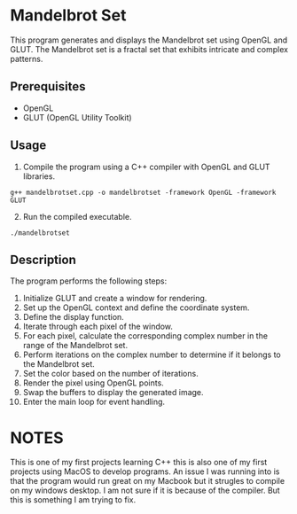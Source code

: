 # Mandelbrot Set
This program generates and displays the Mandelbrot set using OpenGL and GLUT. The Mandelbrot set is a fractal set that exhibits intricate and complex patterns.

## Prerequisites
- OpenGL
- GLUT (OpenGL Utility Toolkit)
## Usage
1. Compile the program using a C++ compiler with OpenGL and GLUT libraries.

```g++ mandelbrotset.cpp -o mandelbrotset -framework OpenGL -framework GLUT```

2. Run the compiled executable.

```./mandelbrotset```

## Description
The program performs the following steps:
1. Initialize GLUT and create a window for rendering.
2. Set up the OpenGL context and define the coordinate system.
3. Define the display function.
4. Iterate through each pixel of the window.
5. For each pixel, calculate the corresponding complex number in the range of the Mandelbrot set.
6. Perform iterations on the complex number to determine if it belongs to the Mandelbrot set.
7. Set the color based on the number of iterations.
8. Render the pixel using OpenGL points.
9. Swap the buffers to display the generated image.
10. Enter the main loop for event handling.

# NOTES
This is one of my first projects learning C++ this is also one of my first projects using MacOS to develop programs. An issue I was running into is that the program would run great on my Macbook but it strugles to compile on my windows desktop. I am not sure if it is because of the compiler. But this is something I am trying to fix.
